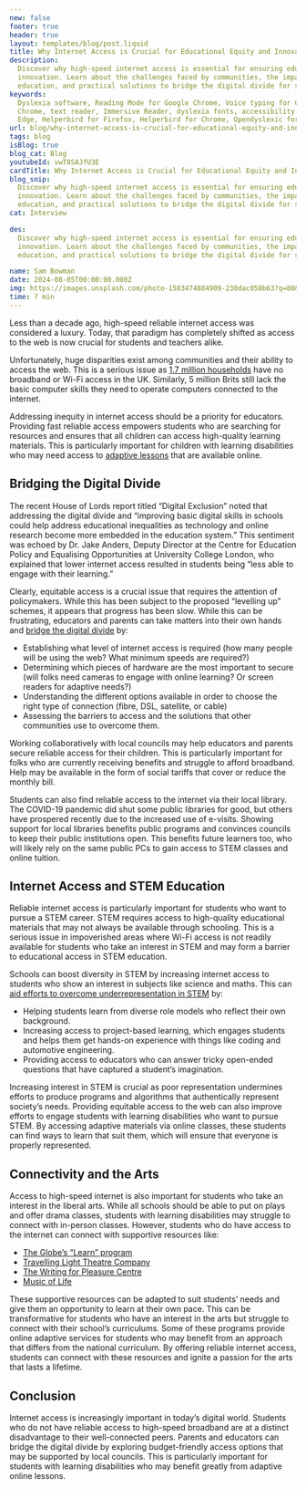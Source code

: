 ```yaml
---
new: false
footer: true
header: true
layout: templates/blog/post.liquid
title: Why Internet Access is Crucial for Educational Equity and Innovation
description:
  Discover why high-speed internet access is essential for ensuring educational equity and fostering
  innovation. Learn about the challenges faced by communities, the impact on STEM and arts
  education, and practical solutions to bridge the digital divide for students and educators.
keywords:
  Dyslexia software, Reading Mode for Google Chrome, Voice typing for Chrome, Text to speech for
  Chrome, text reader, Immersive Reader, dyslexia fonts, accessibility software, Helperbird for
  Edge, Helperbird for Firefox, Helperbird for Chrome, Opendyslexic for Chrome, OpenDyslexic
url: blog/why-internet-access-is-crucial-for-educational-equity-and-innovation/
tags: blog
isBlog: true
blog_cat: Blog
youtubeId: vwT8SAJfU3E
cardTitle: Why Internet Access is Crucial for Educational Equity and Innovation
blog_snip:
  Discover why high-speed internet access is essential for ensuring educational equity and fostering
  innovation. Learn about the challenges faced by communities, the impact on STEM and arts
  education, and practical solutions to bridge the digital divide for students and educators.
cat: Interview

des:
  Discover why high-speed internet access is essential for ensuring educational equity and fostering
  innovation. Learn about the challenges faced by communities, the impact on STEM and arts
  education, and practical solutions to bridge the digital divide for students and educators.

name: Sam Bowman
date: 2024-08-05T00:00:00.000Z
img: https://images.unsplash.com/photo-1583474884909-230dac058b63?q=80&w=2874&auto=format&fit=crop&ixlib=rb-4.0.3&ixid=M3wxMjA3fDB8MHxwaG90by1wYWdlfHx8fGVufDB8fHx8fA%3D%3D
time: 7 min
---
```


Less than a decade ago, high-speed reliable internet access was considered a luxury. Today, that
paradigm has completely shifted as access to the web is now crucial for students and teachers alike.

Unfortunately, huge disparities exist among communities and their ability to access the web. This is
a serious issue as
[1.7 million households](https://publications.parliament.uk/pa/ld5803/ldselect/ldcomm/219/219.pdf)
have no broadband or Wi-Fi access in the UK. Similarly, 5 million Brits still lack the basic
computer skills they need to operate computers connected to the internet.

Addressing inequity in internet access should be a priority for educators. Providing fast reliable
access empowers students who are searching for resources and ensures that all children can access
high-quality learning materials. This is particularly important for children with learning
disabilities who may need access to
[adaptive lessons](https://www.helperbird.com/features/optical-character-recognition/) that are
available online.

## Bridging the Digital Divide

The recent House of Lords report titled “Digital Exclusion” noted that addressing the digital divide
and “improving basic digital skills in schools could help address educational inequalities as
technology and online research become more embedded in the education system.” This sentiment was
echoed by Dr. Jake Anders, Deputy Director at the Centre for Education Policy and Equalising
Opportunities at University College London, who explained that lower internet access resulted in
students being “less able to engage with their learning.”

Clearly, equitable access is a crucial issue that requires the attention of policymakers. While this
has been subject to the proposed “levelling up” schemes, it appears that progress has been slow.
While this can be frustrating, educators and parents can take matters into their own hands and
[bridge the digital divide](https://www.compareinternet.com/blog/bridging-the-digital-divide/) by:

- Establishing what level of internet access is required (how many people will be using the web?
  What minimum speeds are required?)
- Determining which pieces of hardware are the most important to secure (will folks need cameras to
  engage with online learning? Or screen readers for adaptive needs?)
- Understanding the different options available in order to choose the right type of connection
  (fibre, DSL, satellite, or cable)
- Assessing the barriers to access and the solutions that other communities use to overcome them.

Working collaboratively with local councils may help educators and parents secure reliable access
for their children. This is particularly important for folks who are currently receiving benefits
and struggle to afford broadband. Help may be available in the form of social tariffs that cover or
reduce the monthly bill.

Students can also find reliable access to the internet via their local library. The COVID-19
pandemic did shut some public libraries for good, but others have prospered recently due to the
increased use of e-visits. Showing support for local libraries benefits public programs and
convinces councils to keep their public institutions open. This benefits future learners too, who
will likely rely on the same public PCs to gain access to STEM classes and online tuition.

## Internet Access and STEM Education

Reliable internet access is particularly important for students who want to pursue a STEM career.
STEM requires access to high-quality educational materials that may not always be available through
schooling. This is a serious issue in impoverished areas where Wi-Fi access is not readily available
for students who take an interest in STEM and may form a barrier to educational access in STEM
education.

Schools can boost diversity in STEM by increasing internet access to students who show an interest
in subjects like science and maths. This can
[aid efforts to overcome underrepresentation in STEM](https://www.4btengines.com/why-diversity-in-stem-matters-and-how-to-boost-participation-in-schools/)
by:

- Helping students learn from diverse role models who reflect their own background.
- Increasing access to project-based learning, which engages students and helps them get hands-on
  experience with things like coding and automotive engineering.
- Providing access to educators who can answer tricky open-ended questions that have captured a
  student’s imagination.

Increasing interest in STEM is crucial as poor representation undermines efforts to produce programs
and algorithms that authentically represent society’s needs. Providing equitable access to the web
can also improve efforts to engage students with learning disabilities who want to pursue STEM. By
accessing adaptive materials via online classes, these students can find ways to learn that suit
them, which will ensure that everyone is properly represented.

## Connectivity and the Arts

Access to high-speed internet is also important for students who take an interest in the liberal
arts. While all schools should be able to put on plays and offer drama classes, students with
learning disabilities may struggle to connect with in-person classes. However, students who do have
access to the internet can connect with supportive resources like:

- [The Globe’s “Learn” program](https://www.shakespearesglobe.com/learn/)
- [Travelling Light Theatre Company](https://www.travellinglighttheatre.org.uk/)
- [The Writing for Pleasure Centre](https://writing4pleasure.com/)
- [Music of Life](https://www.musicoflife.org.uk/)

These supportive resources can be adapted to suit students’ needs and give them an opportunity to
learn at their own pace. This can be transformative for students who have an interest in the arts
but struggle to connect with their school’s curriculums. Some of these programs provide online
adaptive services for students who may benefit from an approach that differs from the national
curriculum. By offering reliable internet access, students can connect with these resources and
ignite a passion for the arts that lasts a lifetime.

## Conclusion

Internet access is increasingly important in today’s digital world. Students who do not have
reliable access to high-speed broadband are at a distinct disadvantage to their well-connected
peers. Parents and educators can bridge the digital divide by exploring budget-friendly access
options that may be supported by local councils. This is particularly important for students with
learning disabilities who may benefit greatly from adaptive online lessons.
